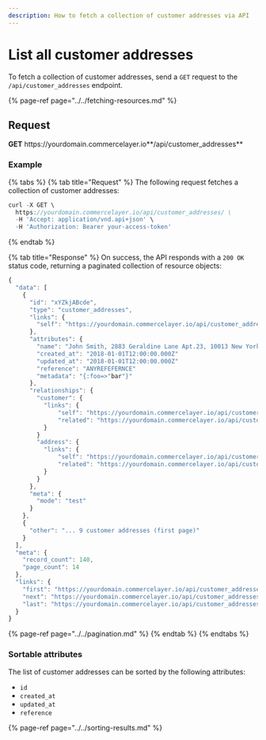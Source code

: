 ```yaml
---
description: How to fetch a collection of customer addresses via API
---
```


# List all customer addresses

To fetch a collection of customer addresses, send a `GET` request to the `/api/customer_addresses` endpoint.

{% page-ref page="../../fetching-resources.md" %}

## Request

**GET** https://<i></i>yourdomain.commercelayer.io**/api/customer_addresses**

### **Example**

{% tabs %}
{% tab title="Request" %}
The following request fetches a collection of customer addresses:

```javascript
curl -X GET \
  https://yourdomain.commercelayer.io/api/customer_addresses/ \
  -H 'Accept: application/vnd.api+json' \
  -H 'Authorization: Bearer your-access-token'
```
{% endtab %}

{% tab title="Response" %}
On success, the API responds with a `200 OK` status code, returning a paginated collection of resource objects:

```javascript
{
  "data": [
    {
      "id": "xYZkjABcde",
      "type": "customer_addresses",
      "links": {
        "self": "https://yourdomain.commercelayer.io/api/customer_addresses/xYZkjABcde"
      },
      "attributes": {
        "name": "John Smith, 2883 Geraldine Lane Apt.23, 10013 New York NY (US) (212) 646-338-1228"
        "created_at": "2018-01-01T12:00:00.000Z"
        "updated_at": "2018-01-01T12:00:00.000Z"
        "reference": "ANYREFEFERNCE"
        "metadata": "{:foo=>"bar"}"
      },
      "relationships": {
        "customer": {
          "links": {
              "self": "https://yourdomain.commercelayer.io/api/customer_addresses/xYZkjABcde/relationships/customer",
              "related": "https://yourdomain.commercelayer.io/api/customer_addresses/xYZkjABcde/customer"
          }
        }
        "address": {
          "links": {
              "self": "https://yourdomain.commercelayer.io/api/customer_addresses/xYZkjABcde/relationships/address",
              "related": "https://yourdomain.commercelayer.io/api/customer_addresses/xYZkjABcde/address"
          }
        }
      },
      "meta": {
        "mode": "test"
      }
    },
    {
      "other": "... 9 customer addresses (first page)"
    }
  ],
  "meta": {
    "record_count": 140,
    "page_count": 14
  },
  "links": {
    "first": "https://yourdomain.commercelayer.io/api/customer_addresses?page[number]=1&page[size]=10",
    "next": "https://yourdomain.commercelayer.io/api/customer_addresses?page[number]=2&page[size]=10",
    "last": "https://yourdomain.commercelayer.io/api/customer_addresses?page[number]=14&page[size]=10"
  }
}
```

{% page-ref page="../../pagination.md" %}
{% endtab %}
{% endtabs %}

### Sortable attributes

The list of customer addresses can be sorted by the following attributes:

* `id`
* `created_at`
* `updated_at`
* `reference`

{% page-ref page="../../sorting-results.md" %}
